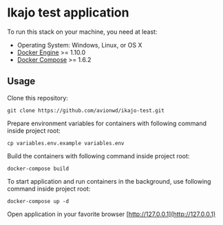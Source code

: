 # Ikajo test application

To run this stack on your machine, you need at least:

- Operating System: Windows, Linux, or OS X
- [Docker Engine](https://docs.docker.com/installation/) >= 1.10.0
- [Docker Compose](https://docs.docker.com/compose/install/) >= 1.6.2

## Usage

Clone this repository:
```
git clone https://github.com/avionwd/ikajo-test.git 
```

Prepare environment variables for containers with following command inside project root:
```
cp variables.env.example variables.env
``` 

Build the containers with following command inside project root:
```
docker-compose build
```

To start application and run containers in the background, use following command inside project root:
```
docker-compose up -d
```

Open application in your favorite browser [http://127.0.0.1](http://127.0.0.1) 